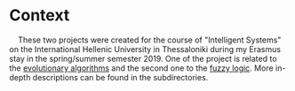 # Context
&nbsp;&nbsp;&nbsp;&nbsp;These two projects were created for the course of "Intelligent Systems" on the International Hellenic University in Thessaloniki during my Erasmus stay in the spring/summer semester 2019. One of the project is related to the [evolutionary algorithms](evolution) and the second one to the [fuzzy logic](fuzzy). More in-depth descriptions can be found in the subdirectories.
